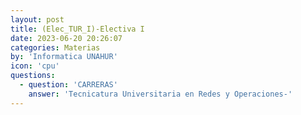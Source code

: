 ```yaml
---
layout: post
title: (Elec_TUR_I)-Electiva I
date: 2023-06-20 20:26:07
categories: Materias
by: 'Informatica UNAHUR'
icon: 'cpu'
questions:
  - question: 'CARRERAS'
    answer: 'Tecnicatura Universitaria en Redes y Operaciones-'
---
```


